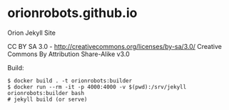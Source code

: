 orionrobots.github.io
=====================

Orion Jekyll Site

CC BY SA 3.0 - http://creativecommons.org/licenses/by-sa/3.0/
Creative Commons By Attribution Share-Alike v3.0

Build:

    $ docker build . -t orionrobots:builder
    $ docker run --rm -it -p 4000:4000 -v $(pwd):/srv/jekyll orionrobots:builder bash
    # jekyll build (or serve)
